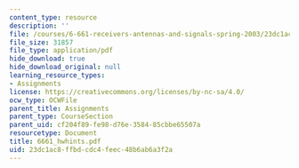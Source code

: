 ```yaml
---
content_type: resource
description: ''
file: /courses/6-661-receivers-antennas-and-signals-spring-2003/23dc1ac8ffbdcdc4feec48b6ab6a3f2a_6661_hwhints.pdf
file_size: 31857
file_type: application/pdf
hide_download: true
hide_download_original: null
learning_resource_types:
- Assignments
license: https://creativecommons.org/licenses/by-nc-sa/4.0/
ocw_type: OCWFile
parent_title: Assignments
parent_type: CourseSection
parent_uid: cf204f89-fe98-d76e-3584-85cbbe65507a
resourcetype: Document
title: 6661_hwhints.pdf
uid: 23dc1ac8-ffbd-cdc4-feec-48b6ab6a3f2a
---
```

